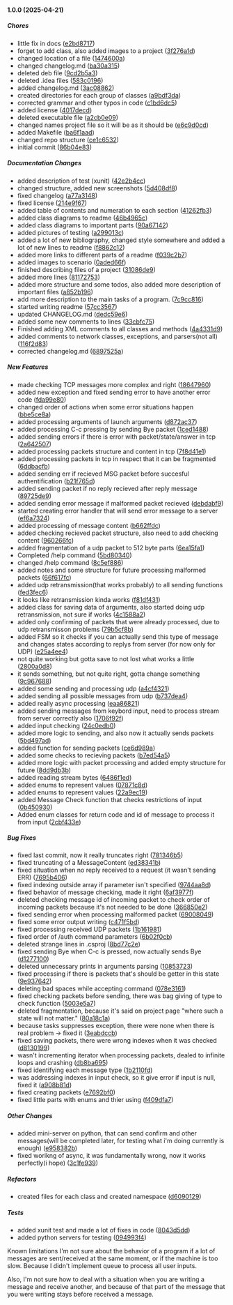#### 1.0.0 (2025-04-21)

##### Chores

*  little fix in docs ([e2bd8717](https://git.fit.vutbr.cz/xtasmad00/ipk25chat.git/commit/e2bd87172db61e76bcd5a25a892aa7166612a5d8))
*  forget to add class, also added images to a project ([3f276a1d](https://git.fit.vutbr.cz/xtasmad00/ipk25chat.git/commit/3f276a1dec4077cfe37e215160f08aed24583256))
*  changed location of a file ([1474600a](https://git.fit.vutbr.cz/xtasmad00/ipk25chat.git/commit/1474600a196c3acce38255feaae29243d6116504))
*  changed changelog.md ([ba30a315](https://git.fit.vutbr.cz/xtasmad00/ipk25chat.git/commit/ba30a315cb9e2fc2dda1596d0e379851a747a6c0))
*  deleted deb file ([9cd2b5a3](https://git.fit.vutbr.cz/xtasmad00/ipk25chat.git/commit/9cd2b5a38c3fde51bb7c9991b3d4b76761dffeda))
*  deleted .idea files ([583c0196](https://git.fit.vutbr.cz/xtasmad00/ipk25chat.git/commit/583c019664e4006530e94ff8820bd877b7fd2d80))
*  added changelog.md ([3ac08862](https://git.fit.vutbr.cz/xtasmad00/ipk25chat.git/commit/3ac08862c06931793193bfd05b7daa54ba38e565))
*  created directories for each group of classes ([a9bdf3da](https://git.fit.vutbr.cz/xtasmad00/ipk25chat.git/commit/a9bdf3dac618e8e780eada2f50b8df5d10f11a67))
*  corrected grammar and other typos in code ([c1bd6dc5](https://git.fit.vutbr.cz/xtasmad00/ipk25chat.git/commit/c1bd6dc5ce4a3a3bf1f99e4c3af995eb5f774b83))
*  added license ([4017decd](https://git.fit.vutbr.cz/xtasmad00/ipk25chat.git/commit/4017decd54c922b602c9a7ebdc1b50ccf221a85b))
*  deleted executable file ([a2cb0e09](https://git.fit.vutbr.cz/xtasmad00/ipk25chat.git/commit/a2cb0e09b9728efc429acb92db45c76c0d611d57))
*  changed names project file so it will be as it should be ([e6c9d0cd](https://git.fit.vutbr.cz/xtasmad00/ipk25chat.git/commit/e6c9d0cdfa811e7026d79192ff1420767338d48e))
*  added Makefile ([ba6f1aad](https://git.fit.vutbr.cz/xtasmad00/ipk25chat.git/commit/ba6f1aad519fb8c89b3838907edac34b25f94292))
*  changed repo structure ([ce1c6532](https://git.fit.vutbr.cz/xtasmad00/ipk25chat.git/commit/ce1c6532f8954437f423da8b124033a25ca26e20))
*  initial commit ([86b04e83](https://git.fit.vutbr.cz/xtasmad00/ipk25chat.git/commit/86b04e83ce3ee6aba29acbda0d4ed7239ac7a69d))

##### Documentation Changes

*  added description of test (xunit) ([42e2b4cc](https://git.fit.vutbr.cz/xtasmad00/ipk25chat.git/commit/42e2b4ccd262eb96919f70c44a669f057e4582e8))
*  changed structure, added new screenshots ([5d408df8](https://git.fit.vutbr.cz/xtasmad00/ipk25chat.git/commit/5d408df84ffad57db10763a1fd5530ed5fea1ff7))
*  fixed changelog ([a77a3148](https://git.fit.vutbr.cz/xtasmad00/ipk25chat.git/commit/a77a314897fe88797cd95d2d10ef59514b4e3f6e))
*  fixed license ([214e9f67](https://git.fit.vutbr.cz/xtasmad00/ipk25chat.git/commit/214e9f6706558c0b164c9d86dc943928b1419b7d))
*  added table of contents and numeration to each section ([41262fb3](https://git.fit.vutbr.cz/xtasmad00/ipk25chat.git/commit/41262fb3ea67ff08d6a16a85ae07f860bee4e5a3))
*  added class diagrams to readme ([46b4965c](https://git.fit.vutbr.cz/xtasmad00/ipk25chat.git/commit/46b4965c05700a14d9d73b7f51e8bbd81a706639))
*  added class diagrams to important parts ([90a67142](https://git.fit.vutbr.cz/xtasmad00/ipk25chat.git/commit/90a6714264b36913e3195924ce3bb0ea4df6da55))
*  added pictures of testing ([a299013c](https://git.fit.vutbr.cz/xtasmad00/ipk25chat.git/commit/a299013c1931f42bbcbed8d08c262600c7c272ce))
*  added a lot of new bibliography, changed style somewhere and added a lot of new lines to readme ([f8862c12](https://git.fit.vutbr.cz/xtasmad00/ipk25chat.git/commit/f8862c1287235fd855947bd5df76bed10c1558b6))
*  added more links to different parts of a readme ([f039c2b7](https://git.fit.vutbr.cz/xtasmad00/ipk25chat.git/commit/f039c2b72c7e815d0562f9ffad06308bd4f8999e))
*  added images to scenario ([0aded66f](https://git.fit.vutbr.cz/xtasmad00/ipk25chat.git/commit/0aded66fd97f82e49528432db5c403bea7c875f4))
*  finished describing files of a project ([31086de9](https://git.fit.vutbr.cz/xtasmad00/ipk25chat.git/commit/31086de95806b5f3b23c7647a41d479d3f6e790b))
*  added more lines ([81172753](https://git.fit.vutbr.cz/xtasmad00/ipk25chat.git/commit/8117275356ea1a7068cbe02866ab8ec49ae858d7))
*  added more structure and some todos, also added more description of important files ([a852b196](https://git.fit.vutbr.cz/xtasmad00/ipk25chat.git/commit/a852b1966e534568c829345bdb0d4ed58b5932dd))
*  add more description to the main tasks of a program. ([7c9cc816](https://git.fit.vutbr.cz/xtasmad00/ipk25chat.git/commit/7c9cc816023df5067f9fb412ef70d6d9301ae617))
*  started writing readme ([57cc3567](https://git.fit.vutbr.cz/xtasmad00/ipk25chat.git/commit/57cc356746b3b7f1e6ec218395f1e401c1879df9))
*  updated CHANGELOG.md ([dedc59e6](https://git.fit.vutbr.cz/xtasmad00/ipk25chat.git/commit/dedc59e6c21bfc47924a937cb2cb14c8669a51ea))
*  added some new comments to lines ([33cbfc75](https://git.fit.vutbr.cz/xtasmad00/ipk25chat.git/commit/33cbfc758bb5bf54160996e1d1713c7d245dc9ae))
*  Finished adding XML comments to all classes and methods ([4a4331d9](https://git.fit.vutbr.cz/xtasmad00/ipk25chat.git/commit/4a4331d99d1cef41b89479ed52eba6975f76296e))
*  added comments to network classes, exceptions, and parsers(not all) ([116f2d83](https://git.fit.vutbr.cz/xtasmad00/ipk25chat.git/commit/116f2d839f80ca488c86c6dde42e10b4d8967ca8))
*  corrected changelog.md ([6897525a](https://git.fit.vutbr.cz/xtasmad00/ipk25chat.git/commit/6897525a3b4ccac3246ae20cd2939ac93d196cf0))

##### New Features

*  made checking TCP messages more complex and right ([18647960](https://git.fit.vutbr.cz/xtasmad00/ipk25chat.git/commit/18647960a97e27180a92edb1165047b12f41b1ab))
*  added new exception and fixed sending error to have another error code ([fda99e80](https://git.fit.vutbr.cz/xtasmad00/ipk25chat.git/commit/fda99e805dfbe2984e9256279141a1c33847b795))
*  changed order of actions when some error situations happen ([bbe5ce8a](https://git.fit.vutbr.cz/xtasmad00/ipk25chat.git/commit/bbe5ce8a77747f2320842dc63d6325c04352a8be))
*  added processing arguments of launch arguments ([d872ac37](https://git.fit.vutbr.cz/xtasmad00/ipk25chat.git/commit/d872ac3739c7f6166789ee3135bbb88564d4ed6b))
*  added processing C-c pressing by sending Bye packet ([1ced1488](https://git.fit.vutbr.cz/xtasmad00/ipk25chat.git/commit/1ced1488b14480bec5a344f9e92ef842a525abbf))
*  added sending errors if there is error with packet/state/answer in tcp ([2a642507](https://git.fit.vutbr.cz/xtasmad00/ipk25chat.git/commit/2a6425079e50c351a648e1c47cd9ce065954bb23))
*  added processing packets structure and content in tcp ([7f8d41e1](https://git.fit.vutbr.cz/xtasmad00/ipk25chat.git/commit/7f8d41e164782d8198130023d8424c2dd8184545))
*  added processing packets in tcp in respect that it can be fragmented ([6ddbacfb](https://git.fit.vutbr.cz/xtasmad00/ipk25chat.git/commit/6ddbacfbe5c550894f2c4ddaa1fe8950cc6c6804))
*  added sending err if recieved MSG packet before succesful authentification ([b21f765d](https://git.fit.vutbr.cz/xtasmad00/ipk25chat.git/commit/b21f765de0044df4bbfe3fbea0a5abfacbc4b078))
*  added sending packet if no reply recieved after reply message ([89725de9](https://git.fit.vutbr.cz/xtasmad00/ipk25chat.git/commit/89725de9b8cf72545f3fe890ed14a41ba48ac07f))
*  added sending error message if malformed packet recieved ([debdabf9](https://git.fit.vutbr.cz/xtasmad00/ipk25chat.git/commit/debdabf938d22b5b17cd45a0957423411cf94c00))
*  started creating error handler that will send error message to a server ([ef6a7324](https://git.fit.vutbr.cz/xtasmad00/ipk25chat.git/commit/ef6a73245edeeff43e8a8d9775731fe011a74f1f))
*  added processing of message content ([b662ffdc](https://git.fit.vutbr.cz/xtasmad00/ipk25chat.git/commit/b662ffdc21ee7778d0f0e280025bfc7ef7081226))
*  added checking recieved packet structure, also need to add checking content ([960266fc](https://git.fit.vutbr.cz/xtasmad00/ipk25chat.git/commit/960266fc3f4acbf4c1f2f9a3746cb9427749b177))
*  added fragmentation of a udp packet to 512 byte parts ([6ea15fa1](https://git.fit.vutbr.cz/xtasmad00/ipk25chat.git/commit/6ea15fa1a1820d88db49286a1917cdd2ceda8e76))
*  Completed /help command ([5bd80340](https://git.fit.vutbr.cz/xtasmad00/ipk25chat.git/commit/5bd8034043853b26ee1c4b565d9541fb2fe62cd6))
*  changed /help command ([8c5ef886](https://git.fit.vutbr.cz/xtasmad00/ipk25chat.git/commit/8c5ef886af5e01bdd8e186b742096fbb333f63e8))
*  added notes and some structure for future  processing malformed packets ([66f617fc](https://git.fit.vutbr.cz/xtasmad00/ipk25chat.git/commit/66f617fc4e2831094f46abd914b03c35c5b6c384))
*  added udp retransmission(that works probably) to all sending functions ([fed3fec6](https://git.fit.vutbr.cz/xtasmad00/ipk25chat.git/commit/fed3fec619bab2282dbc860497de92f2a285ea98))
*  it looks like retransmission kinda works ([f81df431](https://git.fit.vutbr.cz/xtasmad00/ipk25chat.git/commit/f81df4317b95ac74e80fdd010e60d5d47750e1db))
*  added class for saving data of arguments, also started doing udp retransmission, not sure if works ([4c1588a2](https://git.fit.vutbr.cz/xtasmad00/ipk25chat.git/commit/4c1588a289caf95528060462c4df2f296a31d0fb))
*  added only confirming of packets that were already processed, due to udp retransmisson problems ([79b5cf8b](https://git.fit.vutbr.cz/xtasmad00/ipk25chat.git/commit/79b5cf8bc72f31992c02b2ce7d9fc636058b3c10))
*  added FSM so it checks if you can actually send this type of message and changes states according to replys from server (for now only for UDP) ([e25a4ee4](https://git.fit.vutbr.cz/xtasmad00/ipk25chat.git/commit/e25a4ee464bf1821cc2b62315b508b414d6b9a50))
*  not quite working but gotta save to not lost what works a little ([2800a0d8](https://git.fit.vutbr.cz/xtasmad00/ipk25chat.git/commit/2800a0d892b774cf94bd4f903924229bf80770ca))
*  it sends something, but not quite right, gotta change something ([9c967688](https://git.fit.vutbr.cz/xtasmad00/ipk25chat.git/commit/9c967688cb8b1736e91f948652b11377deff614c))
*  added some sending and  processing udp ([a4cf4321](https://git.fit.vutbr.cz/xtasmad00/ipk25chat.git/commit/a4cf4321cbdfa2510a21add834093bfed6a5eadd))
*  added sending all possible messages from udp ([b737dea4](https://git.fit.vutbr.cz/xtasmad00/ipk25chat.git/commit/b737dea45a91c121e39045aaad5ec3ef54b390f1))
*  added really async processing ([eaa86821](https://git.fit.vutbr.cz/xtasmad00/ipk25chat.git/commit/eaa86821ca6c282a8588dfec2642ccfd26571df4))
*  added sending messages from keybord input, need to process stream from server correctly also ([1706f92f](https://git.fit.vutbr.cz/xtasmad00/ipk25chat.git/commit/1706f92f2ccd0edf2527a7341627a5bb7dc1ea3f))
*  added input checking ([24c0edb0](https://git.fit.vutbr.cz/xtasmad00/ipk25chat.git/commit/24c0edb06e0b6a4ff57902bf11bd01f182c840d9))
*  added more logic to sending, and also now it actually sends packets ([5bd497ad](https://git.fit.vutbr.cz/xtasmad00/ipk25chat.git/commit/5bd497adfd5188b9632a11f19ba3238e28275c68))
*  added function for sending packets ([ce6d989a](https://git.fit.vutbr.cz/xtasmad00/ipk25chat.git/commit/ce6d989ac7887b49ff1ad03820cb5c606da86bab))
*  added some checks to recieving packets ([b7ed54a5](https://git.fit.vutbr.cz/xtasmad00/ipk25chat.git/commit/b7ed54a5569a0fbb0c665de1ab615af8fa75d853))
*  added more logic with packet processing and added empty structure for future ([8dd9db3b](https://git.fit.vutbr.cz/xtasmad00/ipk25chat.git/commit/8dd9db3b13b5a1a06a261f4f2e5073c2aefb225e))
*  added reading stream bytes ([6486f1ed](https://git.fit.vutbr.cz/xtasmad00/ipk25chat.git/commit/6486f1ed882dbce5d71747d01cbf8f07f4fb4206))
*  added enums to represent values ([07871c8d](https://git.fit.vutbr.cz/xtasmad00/ipk25chat.git/commit/07871c8dce93294ddc02847d0abf31d59c460274))
*  added enums to represent values ([22a9ec19](https://git.fit.vutbr.cz/xtasmad00/ipk25chat.git/commit/22a9ec19bf5ccbf26f952416b8be874f682cf1c9))
*  added Message Check function that checks restrictions of input ([0b450930](https://git.fit.vutbr.cz/xtasmad00/ipk25chat.git/commit/0b450930d192426e8de62e2605337176d9629aab))
*  Added enum classes for return code and id of message to process it from input ([2cbf433e](https://git.fit.vutbr.cz/xtasmad00/ipk25chat.git/commit/2cbf433e89f2b3f784988a7bdb1976e1f11f2eb7))

##### Bug Fixes

*  fixed last commit, now it really truncates right ([781346b5](https://git.fit.vutbr.cz/xtasmad00/ipk25chat.git/commit/781346b55cf495abc75b46a9d6a1548471ae3a79))
*  fixed truncating of a MessageContent ([ed38341b](https://git.fit.vutbr.cz/xtasmad00/ipk25chat.git/commit/ed38341baba8628527046000f5ecfbacca075422))
*  fixed situation when no reply received to a request (it wasn't sending ERR) ([7695b406](https://git.fit.vutbr.cz/xtasmad00/ipk25chat.git/commit/7695b40688f66c38bab7ec750e6bb1ec459face0))
*  fixed indexing outside array if parameter isn't specified ([9744aa8d](https://git.fit.vutbr.cz/xtasmad00/ipk25chat.git/commit/9744aa8d348145f7ed66f4653ad7016de1514f83))
*  fixed behavior of message checking, made it right ([6af3977f](https://git.fit.vutbr.cz/xtasmad00/ipk25chat.git/commit/6af3977f4ee4b32e9a56cfed3389e5d1fe292701))
*  deleted checking message id of incoming packet to check order of incoming packets because it's not needed to be done ([366850e2](https://git.fit.vutbr.cz/xtasmad00/ipk25chat.git/commit/366850e20bc854fcc002c7838e5156a27d72f01e))
*  fixed sending error when processing malformed packet ([69008049](https://git.fit.vutbr.cz/xtasmad00/ipk25chat.git/commit/690080499f1cbe2cdfbac7558e5dc6b30bb94a26))
*  fixed some error output writing ([c471f5bd](https://git.fit.vutbr.cz/xtasmad00/ipk25chat.git/commit/c471f5bde0d5d9e7114b03280feb48f9edf08a22))
*  fixed processing received UDP packets ([1b161981](https://git.fit.vutbr.cz/xtasmad00/ipk25chat.git/commit/1b1619814f58c241080f224ce6519e6f0cee9995))
*  fixed order of /auth command parameters ([6b02f0cb](https://git.fit.vutbr.cz/xtasmad00/ipk25chat.git/commit/6b02f0cbf074a0ad3fa0fb9b3b7b1f47f234063a))
*  deleted strange lines in .csproj ([8bd77c2e](https://git.fit.vutbr.cz/xtasmad00/ipk25chat.git/commit/8bd77c2ec9b01f9c666e4f99f9e3f93cc0fe42e1))
*  fixed sending Bye when C-c is pressed, now actually sends Bye ([d1277100](https://git.fit.vutbr.cz/xtasmad00/ipk25chat.git/commit/d1277100cab9391b8b6c9912483da432ede66dc1))
*  deleted unnecessary prints in arguments parsing ([10853723](https://git.fit.vutbr.cz/xtasmad00/ipk25chat.git/commit/10853723368f1a65d1f209454d993a80508cfad8))
*  fixed processing if there is packets that's should be getter in this state ([9e937642](https://git.fit.vutbr.cz/xtasmad00/ipk25chat.git/commit/9e9376427bc9e135c376091e1aceae166f8d2aea))
*  deleting bad spaces while accepting command ([078e3161](https://git.fit.vutbr.cz/xtasmad00/ipk25chat.git/commit/078e3161a624271b6e1419d4e5a23e08e496db34))
*  fixed checking packets before sending, there was bag giving of type to check function ([5003e5a7](https://git.fit.vutbr.cz/xtasmad00/ipk25chat.git/commit/5003e5a74aff691d4a061da187439875ae9f5a40))
*  deleted fragmentation, because it's said on project page "where such a state will not matter." ([80a18c1a](https://git.fit.vutbr.cz/xtasmad00/ipk25chat.git/commit/80a18c1a71fabffec141cb41769f3c03a2ccd34e))
*  because tasks suppresses exception, there were none when there is real problem -> fixed it ([3eabdccb](https://git.fit.vutbr.cz/xtasmad00/ipk25chat.git/commit/3eabdccb7884d0f3351275488de927c294a5ba0f))
*  fixed saving packets, there were wrong indexes when it was checked ([d8130199](https://git.fit.vutbr.cz/xtasmad00/ipk25chat.git/commit/d8130199b7fcee7ec9b1c0b903d523a0750b7a89))
*  wasn't incrementing iterator when processing packets, dealed to infinite loops and crashing ([db8ba695](https://git.fit.vutbr.cz/xtasmad00/ipk25chat.git/commit/db8ba695bafe7061eb87c4719b19da7240d7b59a))
*  fixed identifying each message type ([1b2110fd](https://git.fit.vutbr.cz/xtasmad00/ipk25chat.git/commit/1b2110fd0c9e006ddc3941d49478d70e53d0f32c))
*  was addressing indexes in input check, so it give error if input is null, fixed it ([a908b81d](https://git.fit.vutbr.cz/xtasmad00/ipk25chat.git/commit/a908b81d84c5ef60058d034dfad7257e734a9540))
*  fixed creating packets ([e7692bf0](https://git.fit.vutbr.cz/xtasmad00/ipk25chat.git/commit/e7692bf0ba52407233fdb472ff9ee0e16ae49ca3))
*  fixed little parts with enums and thier using ([f409dfa7](https://git.fit.vutbr.cz/xtasmad00/ipk25chat.git/commit/f409dfa7c9f12146d2c29fd2772421f4b72fe442))

##### Other Changes

*  added mini-server on python, that can send confirm and other messages(will be completed later, for testing what i'm doing currently is enough) ([e958382b](https://git.fit.vutbr.cz/xtasmad00/ipk25chat.git/commit/e958382bb56d594937a19620db488f01b9825089))
*  fixed worikng of async, it was fundamentally wrong, now it works perfectly(i hope) ([3c1fe939](https://git.fit.vutbr.cz/xtasmad00/ipk25chat.git/commit/3c1fe939e27f0a77b06b0e66f6b2f6aad0aba5a3))

##### Refactors

*  created files for each class and created namespace ([d6090129](https://git.fit.vutbr.cz/xtasmad00/ipk25chat.git/commit/d60901291fc9a69216a699872bf2a45f692a716d))

##### Tests

*  added xunit test and made a lot of fixes in code ([8043d5dd](https://git.fit.vutbr.cz/xtasmad00/ipk25chat.git/commit/8043d5ddcfabbf7a5b49a369be5a94070df298d9))
*  added python servers for testing ([094993f4](https://git.fit.vutbr.cz/xtasmad00/ipk25chat.git/commit/094993f446e77658bc84ec823c1d928648c29f6f))

Known limitations
I'm not sure about the behavior of a program if a lot of messages are sent/received at the same moment, or if the machine is too slow. Because I didn't implement queue to process all user inputs.

Also, I'm not sure how to deal with a situation when you are writing a message and receive another, and because of that part of the message that you were writing stays before received a message.